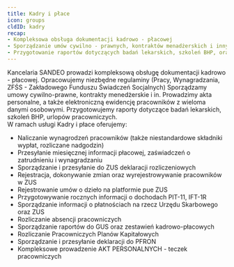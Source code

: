 ```yaml
---
title: Kadry i płace
icon: groups
cldID: kadry
recap:
- Kompleksowa obsługa dokumentacji kadrowo - płacowej
- Sporządzanie umów cywilno - prawnych, kontraktów menadżerskich i innych
- Przygotowanie raportów dotyczących badań lekarskich, szkoleń BHP, oraz urlopów pracowniczych
---
```

Kancelaria SANDEO prowadzi kompleksową obsługę dokumentacji kadrowo - płacowej.
Opracowujemy niezbędne regulaminy (Pracy, Wynagradzania, ZFŚS - Zakładowego Funduszu
Świadczeń Socjalnych) Sporządzamy umowy cywilno-prawne, kontrakty menedżerskie i in.
Prowadzimy akta personalne, a także elektroniczną ewidencję pracowników z wieloma
danymi osobowymi. Przygotowujemy raporty dotyczące badań lekarskich, szkoleń BHP,
urlopów pracowniczych.  
W ramach usługi Kadry i płace oferujemy:

- Naliczanie wynagrodzeń pracowników (także niestandardowe składniki wypłat, rozliczane nadgodzin)
- Przesyłanie miesięcznej informacji płacowej, zaświadczeń o zatrudnieniu i wynagradzaniu
- Sporządzanie i przesyłanie do ZUS deklaracji rozliczeniowych
- Rejestracja, dokonywanie zmian oraz wyrejestrowywanie pracowników w ZUS
- Rejestrowanie umów o dzieło na platformie pue ZUS
- Przygotowywanie rocznych informacji o dochodach PIT-11, IFT-1R
- Sporządzanie informacji o płatnościach na rzecz Urzędu Skarbowego oraz ZUS
- Rozliczanie absencji pracowniczych
- Sporządzanie raportów do GUS oraz zestawień kadrowo-płacowych
- Rozliczanie Pracowniczych Planów Kapitałowych
- Sporządzanie i przesyłanie deklaracji do PFRON
- Kompleksowe prowadzenie AKT PERSONALNYCH - teczek pracowniczych